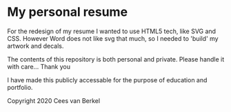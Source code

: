 # My personal resume

For the redesign of my resume I wanted to use HTML5 tech, like SVG and CSS.
However Word does not like svg that much, so I needed to 'build' my artwork and decals.

The contents of this repository is both personal and private.
Please handle it with care... Thank you

I have made this publicly accessable for the purpose of education and portfolio.

Copyright 2020 Cees van Berkel
